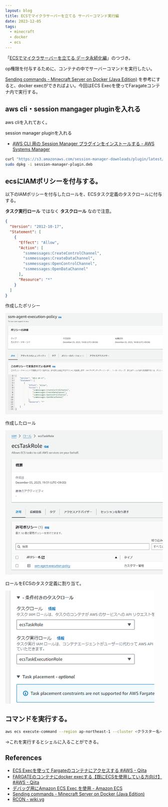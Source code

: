 ```yaml
---
layout: blog
title: ECSでマイクラサーバーを立てる サーバーコマンド実行編
date: 2023-12-05
tags:
  - minecraft
  - docker
  - ecs
---
```


「[ECSでマイクラサーバーを立てる データ永続化編](/post/2023/12/minecraft-ecs-volume/)」のつづき。

op権限を付与するために、コンテナの中でサーバーコマンドを実行したい。

[Sending commands - Minecraft Server on Docker (Java Edition)](https://docker-minecraft-server.readthedocs.io/en/latest/commands/)
を参考にすると、docker execができればよい。今回はECS Execを使ってFaragateコンテナ内で実行する。

## aws cli・session mangager pluginを入れる

aws cliを入れておく。

session manager pluginを入れる

- [AWS CLI 用の Session Manager プラグインをインストールする - AWS Systems Manager](https://docs.aws.amazon.com/ja_jp/systems-manager/latest/userguide/session-manager-working-with-install-plugin.html#install-plugin-verify)

```sh
curl "https://s3.amazonaws.com/session-manager-downloads/plugin/latest/ubuntu_64bit/session-manager-plugin.deb" -o "session-manager-plugin.deb"
sudo dpkg -i session-manager-plugin.deb
```

## ecsにIAMポリシーを付与する。

以下のIAMポリシーを付与したロールを、ECSタスク定義のタスクロールに付与する。

**タスク実行ロール** ではなく **タスクロール** なので注意。

```json
{
  "Version": "2012-10-17",
  "Statement": [
    {
      "Effect": "Allow",
      "Action": [
        "ssmmessages:CreateControlChannel",
        "ssmmessages:CreateDataChannel",
        "ssmmessages:OpenControlChannel",
        "ssmmessages:OpenDataChannel"
      ],
      "Resource": "*"
    }
  ]
}
```

作成したポリシー

![](img/ssm-agent-execution-policy.png)

作成したロール

![](img/ecsTaskRole.png)

ロールをECSのタスク定義に割り当て。

![](img/role-attached.png)

## コマンドを実行する。

```sh
aws ecs execute-command --region ap-northeast-1 --cluster <クラスター名> --task <タスク定義id> --container minecraft --interactive --command rcon-cli
```

→これを実行するとシェルに入ることができる。

## References

- [ECS Execを使って Fargateのコンテナにアクセスする \#AWS - Qiita](https://qiita.com/okubot55/items/b1fb07b2de08c354275b)
- [FARGATEのコンテナにdocker execする【既にECSを使用している方向け】 \#AWS - Qiita](https://qiita.com/ms2geki/items/176bbfd869fe8aba94f4)
- [デバッグ用にAmazon ECS Exec を使用 - Amazon ECS](https://docs.aws.amazon.com/ja_jp/AmazonECS/latest/userguide/ecs-exec.html)
- [Sending commands - Minecraft Server on Docker (Java Edition)](https://docker-minecraft-server.readthedocs.io/en/latest/commands/)
- [RCON - wiki.vg](https://wiki.vg/RCON)
